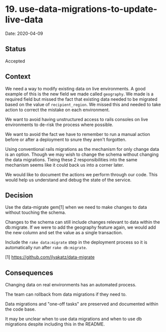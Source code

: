 # 19. use-data-migrations-to-update-live-data

Date: 2020-04-09

## Status

Accepted

## Context

We need a way to modify existing data on live environments. A good example of this is the new field we made called `geography`. We made is a required field but missed the fact that existing data needed to be migrated based on the value of `recipient_region`. We missed this and needed to take action to correct the mistake on each environment.

We want to avoid having unstructured access to rails consoles on live environments to de-risk the process where possible.

We want to avoid the fact we have to remember to run a manual action before or after a deployment to snure they aren't forgotten.

Using conventional rails migrations as the mechanism for only change data is an option. Though we may wish to change the schema without changing the data migrations. Tieing these 2 responsibilities into the same mechanism seems like it could back us into a corner later.

We would like to document the actions we perform through our code. This would help us understand and debug the state of the service. 

## Decision

Use the data-migrate gem[1] when we need to make changes to data without touching the schema.

Changes to the schema can still include changes relevant to data within the db:migrate. If we were to add the geography feature again, we would add the new column and set the value as a single transaction.

Include the `rake data:migrate` step in the deployment process so it is automatically run after `rake db:migrate`.  

[1] https://github.com/ilyakatz/data-migrate

## Consequences

Changing data on real environments has an automated process.

The team can rollback from data migrations if they need to.

Data migrations and "one-off tasks" are preserved and documented within the code base.

It may be unclear when to use data migrations and when to use db migrations despite including this in the README.


